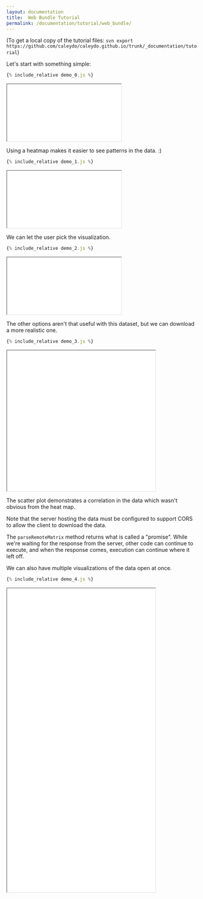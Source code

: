 ```yaml
---
layout: documentation
title:  Web Bundle Tutorial
permalink: /documentation/tutorial/web_bundle/
---
```


(To get a local copy of the tutorial files: `svn export https://github.com/caleydo/caleydo.github.io/trunk/_documentation/tutorial`)

Let's start with something simple:

```javascript
{% include_relative demo_0.js %}
```
<iframe src="/documentation/tutorial/web_bundle/frame.html?0"></iframe>

Using a heatmap makes it easier to see patterns in the data. :)

```javascript
{% include_relative demo_1.js %}
```
<iframe src="/documentation/tutorial/web_bundle/frame.html?1"></iframe>

We can let the user pick the visualization.

```javascript
{% include_relative demo_2.js %}
```
<iframe src="/documentation/tutorial/web_bundle/frame.html?2"></iframe>

The other options aren't that useful with this dataset,
but we can download a more realistic one.

```javascript
{% include_relative demo_3.js %}
```
<iframe src="/documentation/tutorial/web_bundle/frame.html?3" height="370" width="390"></iframe>

The scatter plot demonstrates a correlation in the data which wasn't
obvious from the heat map.

Note that the server hosting the data must be configured to support CORS
to allow the client to download the data.

The `parseRemoteMatrix` method returns what is called a "promise". While we're
waiting for the response from the server, other code can continue to execute,
and when the response comes, execution can continue where it left off.

We can also have multiple visualizations of the data open at once.

```javascript
{% include_relative demo_4.js %}
```
<iframe src="/documentation/tutorial/web_bundle/frame.html?4" height="800" width="390"></iframe>
